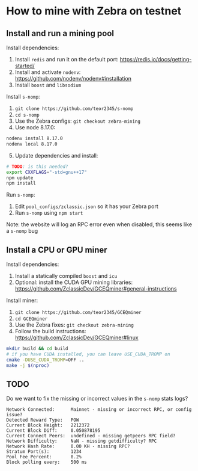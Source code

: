 # How to mine with Zebra on testnet

## Install and run a mining pool

Install dependencies:
1. Install `redis` and run it on the default port: https://redis.io/docs/getting-started/
2. Install and activate `nodenv`: https://github.com/nodenv/nodenv#installation
3. Install `boost` and `libsodium`

Install `s-nomp`:
1. `git clone https://github.com/teor2345/s-nomp`
2. `cd s-nomp`
3. Use the Zebra configs: `git checkout zebra-mining`
4. Use node 8.17.0:
```sh
nodenv install 8.17.0
nodenv local 8.17.0
```
5. Update dependencies and install:
```sh
# TODO: is this needed?
export CXXFLAGS="-std=gnu++17"
npm update
npm install
```

Run `s-nomp`:
1. Edit `pool_configs/zclassic.json` so it has your Zebra port
2. Run `s-nomp` using `npm start`

Note: the website will log an RPC error even when disabled, this seems like a `s-nomp` bug

## Install a CPU or GPU miner

Install dependencies:
1. Install a statically compiled `boost` and `icu`
2. Optional: install the CUDA GPU mining libraries: https://github.com/ZclassicDev/GCEQminer#general-instructions

Install miner:
1. `git clone https://github.com/teor2345/GCEQminer`
2. `cd GCEQminer`
3. Use the Zebra fixes: `git checkout zebra-mining`
4. Follow the build instructions: https://github.com/ZclassicDev/GCEQminer#linux
```sh
mkdir build && cd build
# if you have CUDA installed, you can leave USE_CUDA_TROMP on 
cmake -DUSE_CUDA_TROMP=OFF ..
make -j $(nproc)
```

## TODO

Do we want to fix the missing or incorrect values in the `s-nomp` stats logs?
```
Network Connected:      Mainnet - missing or incorrect RPC, or config issue?
Detected Reward Type:   POW
Current Block Height:   2212372
Current Block Diff:     0.050878195
Current Connect Peers:  undefined - missing getpeers RPC field?
Network Difficulty:     NaN - missing getdifficulty? RPC
Network Hash Rate:      0.00 KH - missing RPC?
Stratum Port(s):        1234
Pool Fee Percent:       0.2%
Block polling every:    500 ms
```
